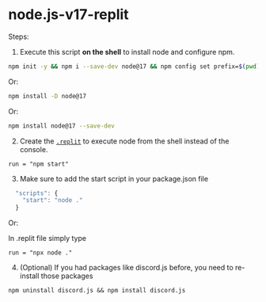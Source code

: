 # node.js-v17-replit



Steps:

1. Execute this script **on the shell** to install node and configure npm.
```sh
npm init -y && npm i --save-dev node@17 && npm config set prefix=$(pwd)/node_modules/node && export PATH=$(pwd)/node_modules/node/bin:$PATH
```
Or:

```sh
npm install -D node@17
```
Or:

```sh
npm install node@17 --save-dev
```


2. Create the [`.replit`](https://docs.repl.it/repls/dot-replit) to execute node from the shell instead of the console.
```
run = "npm start"
```


3. Make sure to add the start script in your package.json file
```js
  "scripts": {
    "start": "node ."
  }
```
Or:

In .replit file simply type
```
run = "npx node ."
```


4. (Optional) If you had packages like discord.js before, you need to re-install those packages
```
npm uninstall discord.js && npm install discord.js
```
